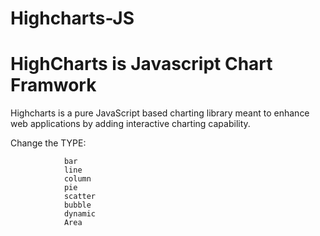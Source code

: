 # Highcharts-JS

# HighCharts is Javascript Chart Framwork

Highcharts is a pure JavaScript based charting library meant to enhance web applications by adding interactive charting capability.

Change the TYPE:

                bar
                line
                column
                pie
                scatter
                bubble
                dynamic
                Area
